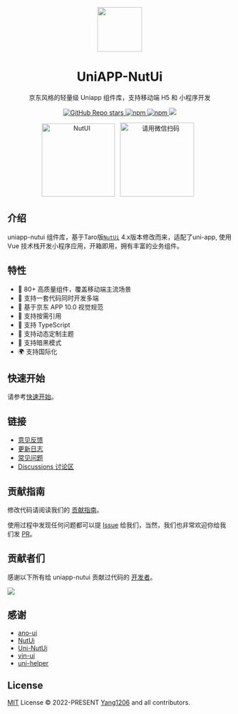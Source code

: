 <p align="center">
<img src="https://img14.360buyimg.com/imagetools/jfs/t1/167902/2/8762/791358/603742d7E9b4275e3/e09d8f9a8bf4c0ef.png"
width="100"
height="100" style="max-width: 100%;" />
</p>
<h1 align="center">UniAPP-NutUi</h1>
<p align="center">京东风格的轻量级 Uniapp 组件库，支持移动端 H5 和 小程序开发</p>
<p align="center">
<a href="https://github.com/yang1206/uniapp-nutui">
  <img alt="GitHub Repo stars" src="https://img.shields.io/github/stars/yang1206/uniapp-nutui?logo=github&color=%234d80f0&link=https%3A%2F%2Fgithub.com%2yang1206%2Funiapp-nutui">
 </a>
<a href="https://www.npmjs.com/package/uniapp-nutui">
  <img alt="npm" src="https://img.shields.io/npm/v/uniapp-nutui?logo=npm&color=%234d80f0&link=https%3A%2F%2Fwww.npmjs.com%2Fpackage%2Funiapp-nutui">
</a>
<a href="https://www.npmjs.com/package/uniapp-nutui">
  <img alt="npm" src="https://img.shields.io/npm/dw/uniapp-nutui?logo=npm&link=https%3A%2F%2Fwww.npmjs.com%2Fpackage%2Funiapp-nutui">
</a>
<a href="https://www.npmjs.com/package/uniapp-nutui">
  <img src="https://img.shields.io/npm/dt/uniapp-nutui?style=flat-square">
</a>
</p>

<p align="center">
   <img src="https://s2.loli.net/2023/07/05/eJwPvqCY8EcZ7Vi.png" width="164" alt="NutUI" />
  &nbsp;
  <img src="https://s2.loli.net/2023/07/05/QyW2RHcmnuvIFwp.jpg" width="166" title="请用微信扫码">
  &nbsp;
</p>

## 介绍

uniapp-nutui 组件库，基于Taro版[`NutUi`](https://nutui.jd.com/#/) 4.x版本修改而来，适配了uni-app, 使用 Vue 技术栈开发小程序应用，开箱即用，拥有丰富的业务组件。

## 特性

- 🚀 80+ 高质量组件，覆盖移动端主流场景
- 💪 支持一套代码同时开发多端
- 📖 基于京东 APP 10.0 视觉规范
- 🍭 支持按需引用
- 💪 支持 TypeScript
- 💪 支持动态定制主题
- 🍭 支持暗黑模式
- 🌍 支持国际化

## 快速开始

请参考[快速开始](https://uniapp-nutui.tech/guide/quick-start.html)。

## 链接

- [意见反馈](https://github.com/yang1206/uniapp-nutui/issues)
- [更新日志](https://github.com/yang1206/uniapp-nutui/releases)
- [常见问题](https://www.uniapp-nutui.tech/guide/faq.html)
- [Discussions 讨论区](https://github.com/yang1206/uniapp-nutui/discussions)

## 贡献指南

修改代码请阅读我们的 [贡献指南](https://github.com/yang1206/uniapp-nutui/blob/develop/CONTRIBUTING.md)。

使用过程中发现任何问题都可以提 [Issue](https://github.com/yang1206/uniapp-nutui/issues) 给我们，当然，我们也非常欢迎你给我们发 [PR](https://github.com/yang1206/uniapp-nutui/pulls)。

## 贡献者们

感谢以下所有给 uniapp-nutui 贡献过代码的 [开发者](https://github.com/yang1206/uniapp-nutui/graphs/contributors)。

<a href="https://github.com/yang1206/uniapp-nutui/graphs/contributors">
  <img src="https://contrib.rocks/image?repo=yang1206/uniapp-nutui" />
</a>

## 感谢

- [ano-ui](https://github.com/ano-ui/ano-ui)
- [NutUi](https://github.com/jdf2e/nutui)
- [Uni-NutUi](https://github.com/jwaterwater/uni-nutui)
- [vin-ui](https://github.com/vingogo/vin-ui)
- [uni-helper](https://github.com/uni-helper)

## License

[MIT](https://github.com/yang1206/uniapp-nutui/blob/main/LICENSE) License &copy; 2022-PRESENT [Yang1206](https://github.com/yang1206) and all contributors.
